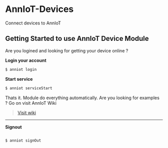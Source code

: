 # AnnIoT-Devices
Connect devices to AnnIoT

## Getting Started to use AnnIoT Device Module

Are you logined and looking for getting your device online ? 
  
  **Login your account**
  
  ```bash
$ anniot login 
  ```
  
  **Start service**
  
  ```bash
$ anniot serviceStart    
  ```

Thats it. Module do everything automatically. Are you looking for examples ? Go on visit AnnIoT Wiki 
> <a href="https://github.com/Project-Ann/AnnIoT-Wiki" target="_blank">Visit wiki</a>
  
  ----
    
  **Signout**
  
  ```bash
  
  $ anniot signOut 
  
  ```
